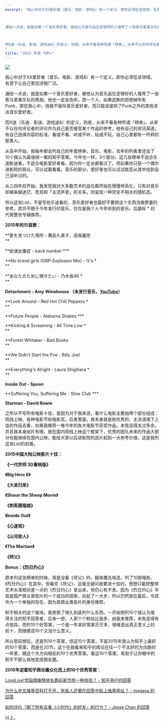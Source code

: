 ```yaml
---
excerpt: "我心中对于XX爱好者（音乐、电影、游戏&）有一个定义。即你必须在该领域，有意于让自己更加涉猎广泛。



通俗一点说，就是如果一个音乐爱好者，被他认为音乐品位足够好的人推荐了一张索马里某乐队的黑炮，他也一定会去听。而一个人，如果武断的拒绝掉所有Punk，那在我心中，他就不能叫音乐爱好者，而只能说是除了Punk之外的其他流派音乐爱好者。



而X迷（乐迷、影迷、游戏迷&）的定义，则是，从来不看各种所谓「榜单」、从来不以任何评论者的评论作为自己是否接受某个作品的参考，他有自己的资讯渠道，有自己选择内容的标准，看或不看、听或不听、玩或不玩，自己心里都有一杆秤的那类人。
"
title: "2015 年度 TOPs"
---
```


![](https://cl.ly/oQ5T/2124f1eb15a032da0cefae7a65b9ef46_r)

我心中对于XX爱好者（音乐、电影、游戏&）有一个定义。即你必须在该领域，有意于让自己更加涉猎广泛。

通俗一点说，就是如果一个音乐爱好者，被他认为音乐品位足够好的人推荐了一张索马里某乐队的黑炮，他也一定会去听。而一个人，如果武断的拒绝掉所有Punk，那在我心中，他就不能叫音乐爱好者，而只能说是除了Punk之外的其他流派音乐爱好者。

而X迷（乐迷、影迷、游戏迷&）的定义，则是，从来不看各种所谓「榜单」、从来不以任何评论者的评论作为自己是否接受某个作品的参考，他有自己的资讯渠道，有自己选择内容的标准，看或不看、听或不听、玩或不玩，自己心里都有一杆秤的那类人。

从高中开始，我每年都会列自己的年度榜单，音乐、电影，去年的列表里还加了10个我认为最值得一看的知乎答案。今年也一样，3个部分。这几张榜单不适合乐迷影迷看，不适合电影爱好者看，因为你一定全都看过了。但如果你只是一个偶尔进影院的观众，可以试着看看。音乐的部分，爱好者也可以试试能否从其中找到自己没听过的。

从三四年前开始，我发现我对大多数艺术的品位都开始在慢慢体系化，只有对音乐却越来越迷茫、而且和「主流声音」的关系，则呈现一种完全不相关的随机态。

所以这张List，不是写给乐迷看的，音乐爱好者也最好不要把这个东西当做质量的参考。其并不限于今年发行的音乐，仅仅是我个人今年听到的音乐。后面标 * 的代表整张专辑推荐。

**2015年的15首歌：**

**愛を見つけた場所 - 黄前久美子、高坂麗奈  
**

**助演女優症 - back number ***

**No brand girls (GRP-Explosion Mix) - ¼'s *  
**

**あなたのために弾きたい - 乃木坂46 *  
**

**Detachment - Amy Winehouse （未发行音乐，[YouTube](https://link.zhihu.com/?target=https%3A//youtu.be/HVsfaJXG7bI)）**

**Look Around - Red Hot Chili Peppers *  
**

**Future People - Alabama Shakes ***

**Kicking & Screaming - All Time Low *  
**

**Forest Whitaker - Bad Books  
**

**We Didn't Start the Fire - Billy Joel  
**

**Everything's Alright - Laura Shigihara *  
**

**Inside Out - Spoon**

**Suffering You, Suffering Me - Slow Club ***

**Starman - David Bowie**

之所以不写所有电影十佳，是因为对于我来说，看什么电影主要由两个部分组成：院线上映、各种电影节和电影奖。后者里面，我本身就是挑优秀的、主流语境下上佳的作品去看，如果我推荐一堆今年的各大电影节获奖作品，未免显得太过多余。并且我本身阅片有限，放在国内院线上映这个框架下，优秀的团队未来的作品大部分也能继续在国内公映，能给大家以后进影院的选片起到一点参考价值，这是我列这张List的初衷。

**2015中国大陆公映影片十佳：**

**《一代宗师 3D重映版》**

**《Big Hero 6》**

**《大圣归来》**

**《Shaun the Sheep Movie》**

**《刺客聂隐娘》**

**《Inside Out》**

**《心迷宫》**

**《山河故人》**

**《The Martian》**

**《师父》**

**Bonus：《烈日灼心》**

原本列这张榜单的时候，我是没看《师父》的，翻来覆去地选，列了10部电影，《烈日灼心》在其中。但看完《师父》，这毫无疑问是要进十佳的，想想只能把整体艺术水准相对差一点的《烈日灼心》拿出来，但仍心有不舍。因为《烈日灼心》毕竟是国产商业类型片的一个成功的探索，向前了一大步，所以仍然放在最后，令其作为一个单独的存在，因为其商业类型片的身份推荐。

知乎相关的这个版块，我思索了很久到底列什么东西。一开始想列10个我认为值得关注的知乎回答者，后来一想，人家个个粉丝比我多，由我来推荐，未免显得有点怪异。而列10个好答案，一个是一年来好答案茫茫多，很难选出真正意义上的前十，而随便选10个又没什么意义。

所以思前想后，还是列10个答案，但这10个答案，不是2015年我认为知乎上最好的10个答案，而是在2015，这个在我看来知乎的舆论在往一个不太好的方向跑的一年里，跟这个大方向相反的10个优秀答案。看这10个答案，有助于让你眼中的知乎不那么快地变成朋友圈。

**2015年逆着知乎舆论庸众化而上的10个优秀答案：**

[LoveLive!学园偶像祭排名靠前是怎样一种体验？ - 知乎用户的回答](https://www.zhihu.com/question/28056009/answer/70638838)

[为什么中文维基百科打不开，有些人还要在回答中贴上维基网址？ - magasa 的回答](https://zhihu.com/question/36096053/answer/66130887)

[如何评价「删了所有去看《小时代》的好友」的行为？ - Jesse Chan 的回答](https://www.zhihu.com/question/32074954/answer/54561083)

以上。
